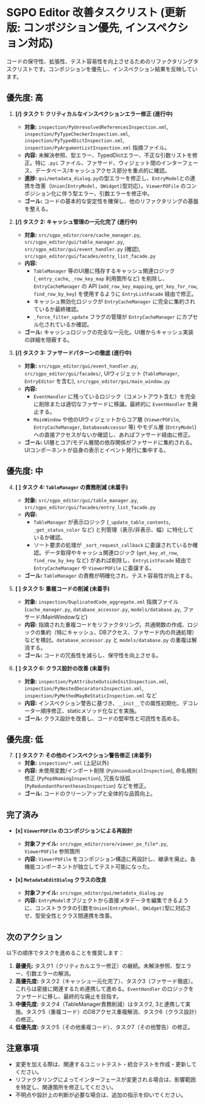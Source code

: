 # SGPO Editor 改善タスクリスト (更新版: コンポジション優先, インスペクション対応)

コードの保守性、拡張性、テスト容易性を向上させるためのリファクタリングタスクリストです。コンポジションを優先し、インスペクション結果を反映しています。

## 優先度: 高

1.  **[/] タスク 1: クリティカルなインスペクションエラー修正 (進行中)**
    *   **対象:** `inspection/PyUnresolvedReferencesInspection.xml`, `inspection/PyTypeCheckerInspection.xml`, `inspection/PyTypedDictInspection.xml`, `inspection/PyArgumentListInspection.xml` 指摘ファイル。
    *   **内容:** 未解決参照、型エラー、TypedDictエラー、不正な引数リストを修正。特に `.pyi` ファイル、ファサード、ウィジェット間のインターフェース、データベース/キャッシュアクセス部分を重点的に確認。
    *   **進捗:** `gui/metadata_dialog.py`の型エラーを修正し、`EntryModel`との連携を改善（`Union[EntryModel, QWidget]`型対応）。`ViewerPOFile` のコンポジション化に伴う型エラー、引数エラーを修正中。
    *   **ゴール:** コードの基本的な安定性を確保し、他のリファクタリングの基盤を整える。

2.  **[/] タスク 2: キャッシュ管理の一元化完了 (進行中)**
    *   **対象:** `src/sgpo_editor/core/cache_manager.py`, `src/sgpo_editor/gui/table_manager.py`, `src/sgpo_editor/gui/event_handler.py` (確認), `src/sgpo_editor/gui/facades/entry_list_facade.py`
    *   **内容:**
        *   `TableManager` 等のUI層に残存するキャッシュ関連ロジック (`_entry_cache`, `_row_key_map` 利用箇所など) を削除し、`EntryCacheManager` の API (`add_row_key_mapping`, `get_key_for_row`, `find_row_by_key`) を使用するように `EntryListFacade` 経由で修正。
        *   キャッシュ無効化ロジックが `EntryCacheManager` に完全に集約されているか最終確認。
        *   `_force_filter_update` フラグの管理が `EntryCacheManager` にカプセル化されているか確認。
    *   **ゴール:** キャッシュロジックの完全な一元化。UI層からキャッシュ実装の詳細を隠蔽する。

3.  **[/] タスク 3: ファサードパターンの徹底 (進行中)**
    *   **対象:** `src/sgpo_editor/gui/event_handler.py`, `src/sgpo_editor/gui/facades/`, UIウィジェット (`TableManager`, `EntryEditor` を含む), `src/sgpo_editor/gui/main_window.py`
    *   **内容:**
        *   `EventHandler` に残っているロジック（コメントアウト含む）を完全に削除または適切なファサードに移譲。最終的に `EventHandler` を廃止する。
        *   `MainWindow` や他のUIウィジェットからコア層 (`ViewerPOFile`, `EntryCacheManager`, `DatabaseAccessor` 等) やモデル層 (`EntryModel`) への直接アクセスがないか確認し、あればファサード経由に修正。
    *   **ゴール:** UI層とコア/モデル層間の依存関係がファサードに集約される。UIコンポーネントが自身の表示とイベント発行に集中する。

## 優先度: 中

4.  **[ ] タスク 4: `TableManager` の責務削減 (未着手)**
    *   **対象:** `src/sgpo_editor/gui/table_manager.py`, `src/sgpo_editor/gui/facades/entry_list_facade.py`
    *   **内容:**
        *   `TableManager` が表示ロジック (`_update_table_contents`, `_get_status_color` など) と列管理（表示/非表示、幅）に特化しているか確認。
        *   ソート要求の処理が `_sort_request_callback` に委譲されているか確認。データ取得やキャッシュ関連ロジック (`get_key_at_row`, `find_row_by_key` など) があれば削除し、`EntryListFacade` 経由で `EntryCacheManager` や `ViewerPOFile` に委譲する。
    *   **ゴール:** `TableManager` の責務が明確化され、テスト容易性が向上する。

5.  **[ ] タスク 5: 重複コードの削減 (未着手)**
    *   **対象:** `inspection/DuplicatedCode_aggregate.xml` 指摘ファイル (`cache_manager.py`, `database_accessor.py`, `models/database.py`, ファサード/MainWindowなど)
    *   **内容:** 指摘された重複コードをリファクタリング。共通関数の作成、ロジックの集約（特にキャッシュ、DBアクセス、ファサード内の共通処理）などを検討。`database_accessor.py` と `models/database.py` の重複は解消する。
    *   **ゴール:** コードの冗長性を減らし、保守性を向上させる。

6.  **[ ] タスク 6: クラス設計の改善 (未着手)**
    *   **対象:** `inspection/PyAttributeOutsideInitInspection.xml`, `inspection/PyNestedDecoratorsInspection.xml`, `inspection/PyMethodMayBeStaticInspection.xml` など
    *   **内容:** インスペクション警告に基づき、`__init__`での属性初期化、デコレーター順序修正、staticメソッド化などを実施。
    *   **ゴール:** クラス設計を改善し、コードの堅牢性と可読性を高める。

## 優先度: 低

7.  **[ ] タスク 7: その他のインスペクション警告修正 (未着手)**
    *   **対象:** `inspection/*.xml` (上記以外)
    *   **内容:** 未使用変数/インポート削除 (`PyUnusedLocalInspection`), 命名規則修正 (`PyPep8NamingInspection`), 冗長な括弧 (`PyRedundantParenthesesInspection`) などを修正。
    *   **ゴール:** コードのクリーンアップと全体的な品質向上。

## 完了済み

*   **[x] `ViewerPOFile` のコンポジションによる再設計**
    *   **対象ファイル:** `src/sgpo_editor/core/viewer_po_file*.py`, `ViewerPOFile` 参照箇所
    *   **内容:** `ViewerPOFile` をコンポジション構造に再設計し、継承を廃止。各機能コンポーネントが独立してテスト可能になった。

*   **[x] `MetadataEditDialog` クラスの改良**
    *   **対象ファイル:** `src/sgpo_editor/gui/metadata_dialog.py`
    *   **内容:** `EntryModel`オブジェクトから直接メタデータを編集できるように、コンストラクタの引数を`Union[EntryModel, QWidget]`型に対応させ、型安全性とクラス間連携を改善。

## 次のアクション

以下の順序でタスクを進めることを推奨します：

1.  **最優先:** タスク1（クリティカルエラー修正）の継続。未解決参照、型エラー、引数エラーの解消。
2.  **高優先度:** タスク2（キャッシュ一元化完了）、タスク3（ファサード徹底）。これらは密接に関連するため連携して進める。`EventHandler` のロジックをファサードに移し、最終的な廃止を目指す。
3.  **中優先度:** タスク4（TableManager責務削減）はタスク2, 3と連携して実施。タスク5（重複コード）のDBアクセス重複解消、タスク6（クラス設計）の修正。
4.  **低優先度:** タスク5（その他重複コード）、タスク7（その他警告）の修正。

## 注意事項

*   変更を加える際は、関連するユニットテスト・統合テストを作成・更新してください。
*   リファクタリングによってインターフェースが変更される場合は、影響範囲を特定し、関連箇所を修正してください。
*   不明点や設計上の判断が必要な場合は、追加の指示を仰いでください。